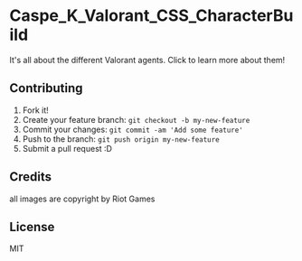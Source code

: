 # Caspe_K_Valorant_CSS_CharacterBuild

It's all about the different Valorant agents. Click to learn more about them!

## Contributing

1. Fork it!
2. Create your feature branch: `git checkout -b my-new-feature`
3. Commit your changes: `git commit -am 'Add some feature'`
4. Push to the branch: `git push origin my-new-feature`
5. Submit a pull request :D

## Credits

all images are copyright by Riot Games

## License

MIT
